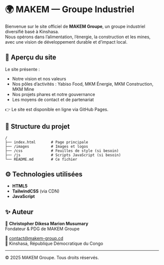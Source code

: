 # 🌍 MAKEM — Groupe Industriel

Bienvenue sur le site officiel de **MAKEM Groupe**, un groupe industriel diversifié basé à Kinshasa.  
Nous opérons dans l’alimentation, l’énergie, la construction et les mines, avec une vision de développement durable et d’impact local.

## 🚀 Aperçu du site
Le site présente :
- Notre vision et nos valeurs  
- Nos pôles d’activités : Yabiso Food, MKM Énergie, MKM Construction, MKM Mine  
- Nos projets phares et notre gouvernance  
- Les moyens de contact et de partenariat  

👉 Le site est disponible en ligne via GitHub Pages.

## 📂 Structure du projet
```
/
├── index.html       # Page principale
├── /images          # Images et logos
├── /css             # Feuilles de style (si besoin)
├── /js              # Scripts JavaScript (si besoin)
└── README.md        # Ce fichier
```

## ⚙️ Technologies utilisées
- **HTML5**  
- **TailwindCSS** (via CDN)  
- **JavaScript**  

## ✨ Auteur
👤 **Christopher Dikesa Marion Musumary**  
Fondateur & PDG de MAKEM Groupe  

📧 contact@makem-group.cd  
📍 Kinshasa, République Démocratique du Congo  

---
© 2025 MAKEM Groupe. Tous droits réservés.

